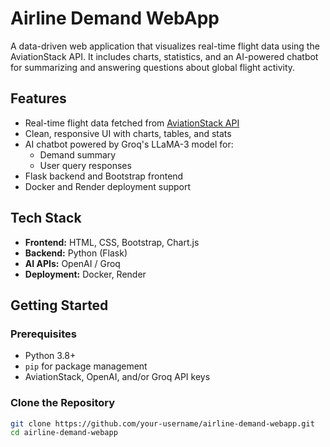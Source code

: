 # Airline Demand WebApp

A data-driven web application that visualizes real-time flight data using the AviationStack API. It includes charts, statistics, and an AI-powered chatbot for summarizing and answering questions about global flight activity.

## Features

- Real-time flight data fetched from [AviationStack API](https://aviationstack.com/)
- Clean, responsive UI with charts, tables, and stats
- AI chatbot powered by Groq's LLaMA-3 model for:
  - Demand summary
  - User query responses
- Flask backend and Bootstrap frontend
- Docker and Render deployment support

## Tech Stack

- **Frontend:** HTML, CSS, Bootstrap, Chart.js
- **Backend:** Python (Flask)
- **AI APIs:** OpenAI / Groq
- **Deployment:** Docker, Render

## Getting Started

### Prerequisites

- Python 3.8+
- `pip` for package management
- AviationStack, OpenAI, and/or Groq API keys

### Clone the Repository

```bash
git clone https://github.com/your-username/airline-demand-webapp.git
cd airline-demand-webapp


